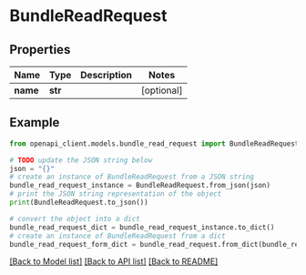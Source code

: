 # BundleReadRequest


## Properties

Name | Type | Description | Notes
------------ | ------------- | ------------- | -------------
**name** | **str** |  | [optional] 

## Example

```python
from openapi_client.models.bundle_read_request import BundleReadRequest

# TODO update the JSON string below
json = "{}"
# create an instance of BundleReadRequest from a JSON string
bundle_read_request_instance = BundleReadRequest.from_json(json)
# print the JSON string representation of the object
print(BundleReadRequest.to_json())

# convert the object into a dict
bundle_read_request_dict = bundle_read_request_instance.to_dict()
# create an instance of BundleReadRequest from a dict
bundle_read_request_form_dict = bundle_read_request.from_dict(bundle_read_request_dict)
```
[[Back to Model list]](../README.md#documentation-for-models) [[Back to API list]](../README.md#documentation-for-api-endpoints) [[Back to README]](../README.md)


